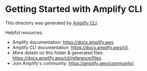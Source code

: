 # Getting Started with Amplify CLI

This directory was generated by [Amplify CLI](https://docs.amplify.aws/cli).

Helpful resources:

-  Amplify documentation: https://docs.amplify.aws.
-  Amplify CLI documentation: https://docs.amplify.aws/cli.
-  More details on this folder & generated files: https://docs.amplify.aws/cli/reference/files.
-  Join Amplify's community: https://amplify.aws/community/.
